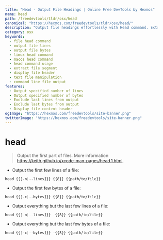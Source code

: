 ```yaml
---
title: "Head - Output File Headings | Online Free DevTools by Hexmos"
name: head
path: /freedevtools/tldr/osx/head
canonical: "https://hexmos.com/freedevtools/tldr/osx/head/"
description: "Output file headings effortlessly with Head command. Extract specific lines or bytes from files using command-line options. Free online tool, no registration required."
category: osx
keywords:
  - file head command
  - output file lines
  - output file bytes
  - linux head command
  - macos head command
  - head command usage
  - extract file segment
  - display file header
  - text file manipulation
  - command line file output
features:
  - Output specified number of lines
  - Output specified number of bytes
  - Exclude last lines from output
  - Exclude last bytes from output
  - Display file content header
ogImage: "https://hexmos.com/freedevtools/site-banner.png"
twitterImage: "https://hexmos.com/freedevtools/site-banner.png"
---
```


# head

> Output the first part of files.
> More information: <https://keith.github.io/xcode-man-pages/head.1.html>.

- Output the first few lines of a file:

`head {{[-n|--lines]}} {{8}} {{path/to/file}}`

- Output the first few bytes of a file:

`head {{[-c|--bytes]}} {{8}} {{path/to/file}}`

- Output everything but the last few lines of a file:

`head {{[-n|--lines]}} -{{8}} {{path/to/file}}`

- Output everything but the last few bytes of a file:

`head {{[-c|--bytes]}} -{{8}} {{path/to/file}}`
